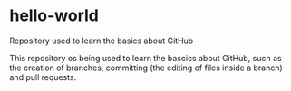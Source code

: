 # hello-world
Repository used to learn the basics about GitHub

This repository os being used to learn the bascics about GitHub, such as the creation of branches, committing (the editing of files inside a branch) and pull requests.
